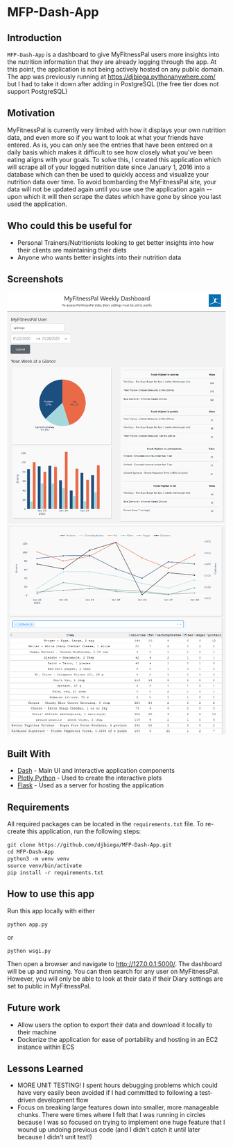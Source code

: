 # MFP-Dash-App

## Introduction
`MFP-Dash-App` is a dashboard to give MyFitnessPal users more insights into the nutrition information that they are already logging through the app. At this point, the application is not being actively hosted on any public domain. The app was previously running at https://djbiega.pythonanywhere.com/ but I had to take it down after adding in PostgreSQL (the free tier does not support PostgreSQL)

## Motivation
MyFitnessPal is currently very limited with how it displays your own nutrition data, and even more so if you want to look at what your friends have entered. As is, you can only see the entries that have been entered on a daily basis which makes it difficult to see how closely what you've been eating aligns with your goals. To solve this, I created this application which will scrape all of your logged nutrition date since January 1, 2016 into a database which can then be used to quickly access and visualize your nutrition data over time. To avoid bombarding the MyFitnessPal site, your data will not be updated again until you use use the application again -- upon which it will then scrape the dates which have gone by since you last used the application.

## Who could this be useful for
* Personal Trainers/Nutritionists looking to get better insights into how their clients are maintaining their diets
* Anyone who wants better insights into their nutrition data

## Screenshots
![initial](images/screenshots_top.PNG)
![initial](images/screenshots_bottom.png)

## Built With
* [Dash](https://dash.plot.ly/) - Main UI and interactive application components
* [Plotly Python](https://plot.ly/python/) - Used to create the interactive plots
* [Flask](https://flask.palletsprojects.com/en/1.1.x/) - Used as a server for hosting the application

## Requirements
All required packages can be located in the ``requirements.txt`` file. To re-create this application, run the following steps:
```
git clone https://github.com/djbiega/MFP-Dash-App.git
cd MFP-Dash-App
python3 -m venv venv
source venv/bin/activate
pip install -r requirements.txt
```

## How to use this app
Run this app locally with either
```
python app.py
```
or 
```
python wsgi.py
```
Then open a browser and navigate to http://127.0.0.1:5000/. The dashboard will be up and running. You can then search for any user on MyFitnessPal. However, you will only be able to look at their data if their Diary settings are set to public in MyFitnessPal.

## Future work
* Allow users the option to export their data and download it locally to their machine
* Dockerize the application for ease of portability and hosting in an EC2 instance within ECS

## Lessons Learned
* MORE UNIT TESTING! I spent hours debugging problems which could have very easily been avoided if I had committed to following a test-driven development flow
* Focus on breaking large features down into smaller, more manageable chunks. There were times where I felt that I was running in circles because I was so focused on trying to implement one huge feature that I wound up undoing previous code (and I didn't catch it until later because I didn't unit test!)
